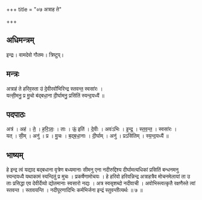+++
title = "०७ अत्राह ते"

+++
## अधिमन्त्रम्
इन्द्रः। वामदेवो गौतमः। त्रिष्टुप्।

## मन्त्रः
अत्राह॑ ते हरिव॒स्ता उ॑ दे॒वीरवो॑भिरिन्द्र स्तवन्त॒ स्वसा॑रः ।  
यत्सी॒मनु॒ प्र मु॒चो ब॑द्बधा॒ना दी॒र्घामनु॒ प्रसि॑तिं स्यन्द॒यध्यै॑ ॥

## पदपाठः
अत्र॑ । अह॑ । ते॒ । ह॒रि॒ऽवः॒ । ताः । ऊं॒ इति॑ । दे॒वीः । अवः॑ऽभिः । इ॒न्द्र॒ । स्त॒व॒न्त॒ । स्वसा॑रः ।  
यत् । सी॒म् । अनु॑ । प्र । मु॒चः । ब॒द्ब॒धा॒नाः । दी॒र्घाम् । अनु॑ । प्रऽसि॑तिम् । स्य॒न्द॒यध्यै॑ ॥

## भाष्यम्
हे इन्द्र त्वं यद्याद बद्बधाना वृत्रेण बध्यमानाः सीमनु एना नदीरुद्दिश्य दीर्घामत्यधिकां प्रसितिं बन्धनमनु स्यन्दयध्यै यथाकामं स्यन्दितुं प्र मुचः । प्रकर्षेणामोचयः । हे हरिवो हरिवन्निन्द्र अत्राहत्रैव मोचनमेलायां ता उ ताः प्रसिद्धा एव देवीर्देव्यो द्योतमानाः स्वसारो नद्यः । अत्र स्वसृशब्दो नदीवाची । अवोभिस्त्वत्कृतै रक्षणैस्ते त्वां स्तवन्त । स्तावयन्ति । नदीपूरणादिभिः कर्मभिर्जना इन्द्रं स्तुवन्तीत्यर्थः ॥ ७ ॥